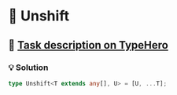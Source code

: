 # 📝 Unshift

## 🔗 [Task description on TypeHero](https://typehero.dev/challenge/unshift)

### 💡 Solution

```typescript
type Unshift<T extends any[], U> = [U, ...T];
```
